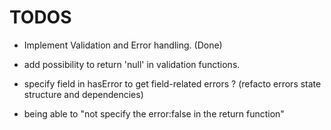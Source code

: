 # TODOS

- Implement Validation and Error handling. (Done)
- add possibility to return 'null' in validation functions.
- specify field in hasError to get field-related errors ? (refacto errors state structure and dependencies)


- being able to "not specify the error:false in the return function"